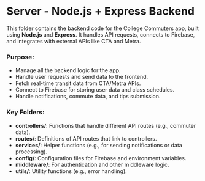# Server - Node.js + Express Backend

This folder contains the backend code for the College Commuters app, built using **Node.js** and **Express**. It handles API requests, connects to Firebase, and integrates with external APIs like CTA and Metra.

### Purpose:
- Manage all the backend logic for the app.
- Handle user requests and send data to the frontend.
- Fetch real-time transit data from CTA/Metra APIs.
- Connect to Firebase for storing user data and class schedules.
- Handle notifications, commute data, and tips submission.

### Key Folders:
- **controllers/**: Functions that handle different API routes (e.g., commuter data).
- **routes/**: Definitions of API routes that link to controllers.
- **services/**: Helper functions (e.g., for sending notifications or data processing).
- **config/**: Configuration files for Firebase and environment variables.
- **middleware/**: For authentication and other middleware logic.
- **utils/**: Utility functions (e.g., error handling).

